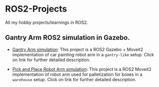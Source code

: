 # ROS2-Projects
All my hobby projects/learnings in ROS2.

## Gantry Arm ROS2 simulation in Gazebo.

- [Gantry Arm simulation](gantry_painting_arm/README.md): This project is a ROS2 Gazebo + Moveit2 implementation of car painting robot arm in a `gantry-like` setup. Click on link for further detailed description.

- [Pick and Place Robot Arm simulation]([pick_place_arm]/README.md): This project is a ROS2 Moveit2 implementation of robot arm used for palletization for boxes in a  `warehouse` setup. Click on link for further detailed description.

